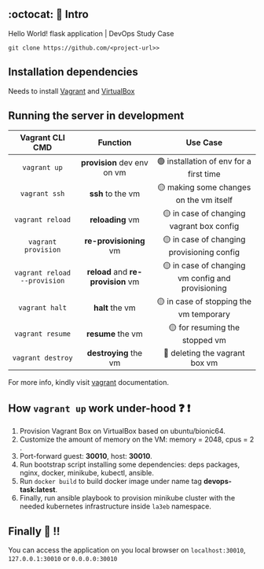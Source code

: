 ## :octocat: 🥷 Intro

Hello World! flask application | DevOps Study Case
```
git clone https://github.com/<project-url>>
```

## Installation dependencies

Needs to install [Vagrant](https://www.vagrantup.com/downloads) and [VirtualBox](https://www.virtualbox.org/wiki/Downloads)

## Running the server in development

|       Vagrant CLI CMD        |              Function              |                                         Use Case                                         |
|:----------------------------:|:----------------------------------:|:----------------------------------------------------------------------------------------:|
|         `vagrant up`         |    **provision** dev env on vm     |                   🟢 installation of env for a first time                    |
|        `vagrant ssh`         |         **ssh** to the vm          |                   🟡 making some changes on the vm itself                   |
|       `vagrant reload`       |          **reloading** vm          |                  :yellow_circle: in case of changing vagrant box config                  |
|     `vagrant provision`      |       **re-provisioning** vm       |                 :yellow_circle: in case of changing provisioning config                  |
| `vagrant reload --provision` | **reload** and **re-provision** vm |              :yellow_circle: in case of changing vm config and provisioning              |
|        `vagrant halt`        |          **halt** the vm           |                   :yellow_circle: in case of stopping the vm temporary                   |
|       `vagrant resume`       |         **resume** the vm          |                       :yellow_circle: for resuming the stopped vm                        |
|      `vagrant destroy`       |       **destroying** the vm        |                         🔴 deleting the vagrant box vm                         |

For more info, kindly visit [vagrant](https://www.vagrantup.com/docs/cli) documentation.

## How `vagrant up` work under-hood ❓ ❗

1. Provision Vagrant Box on VirtualBox based on ubuntu/bionic64.
2. Customize the amount of memory on the VM: memory = 2048, cpus = 2 .
3. Port-forward guest: **30010**, host: **30010**.
4. Run bootstrap script installing some dependencies: deps packages, nginx, docker, minikube, kubectl, ansible.
5. Run `docker build` to build docker image under name tag **devops-task:latest**.
6. Finally, run ansible playbook to provision minikube cluster with the needed kubernetes infrastructure inside `la3eb` namespace.

## Finally 🚀 !!

You can access the application on you local browser on `localhost:30010`, `127.0.0.1:30010` or `0.0.0.0:30010`

